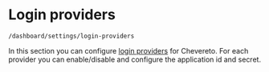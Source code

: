 # Login providers

`/dashboard/settings/login-providers`

In this section you can configure [login providers](../features/login-providers.md) for Chevereto. For each provider you can enable/disable and configure the application id and secret.
